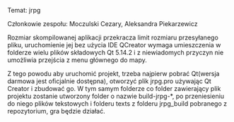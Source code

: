 Temat: jrpg


Członkowie zespołu:
Moczulski Cezary,
Aleksandra Piekarzewicz

Rozmiar skompilowanej aplikacji przekracza limit rozmiaru przesyłanego pliku,
uruchomienie jej bez użycia IDE QCreator wymaga umieszczenia w folderze wielu plików
składowych Qt 5.14.2 i z niewiadomych przyczyn nie umożliwia przejścia z
menu głównego do mapy.

Z tego powodu aby uruchomić projekt,
trzeba najpierw pobrać Qt(wersja darmowa jest oficjalnie dostępna), otworzyć plik jrpg.pro
używając Qt Creator i zbudować go. W tym samym folderze co folder zawierający plik projektu
zostanie utworzony folder o nazwie build-jrpg-*, po przeniesieniu do niego plików
tekstowych i folderu texts z folderu jrpg_build pobranego z repozytorium, gra będzie
działać.